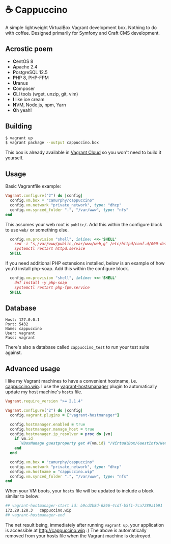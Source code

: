 ☕ Cappuccino
=============
A simple lightweight VirtualBox Vagrant development box. Nothing to do with coffee. Designed primarily for Symfony and Craft CMS development.

Acrostic poem
-------------
* **C**entOS 8
* **A**pache 2.4
* **P**ostgreSQL 12.5
* **P**HP 8, PHP-FPM
* **U**ranus
* **C**omposer
* **C**LI tools (wget, unzip, git, vim)
* **I** like ice cream
* **N**VM, Node.js, npm, Yarn
* **O**h yeah!

Building
--------
```bash
$ vagrant up
$ vagrant package --output cappuccino.box
```
This box is already available in [Vagrant Cloud](https://app.vagrantup.com/camurphy/boxes/cappuccino) so you won't need to build it yourself.

Usage
-----
Basic Vagrantfile example:
```ruby
Vagrant.configure("2") do |config|
  config.vm.box = "camurphy/cappuccino"
  config.vm.network "private_network", type: "dhcp"
  config.vm.synced_folder ".", "/var/www", type: "nfs"
end
```

This assumes your web root is `public/`. Add this within the configure block to use `web/` or something else.
```ruby
  config.vm.provision "shell", inline: <<-'SHELL'
    sed -i "s,/var/www/public,/var/www/web,g" /etc/httpd/conf.d/000-default.conf
    systemctl restart httpd.service
  SHELL
```

If you need additional PHP extensions installed, below is an example of how you'd install php-soap. Add this within the
configure block.
```ruby
  config.vm.provision "shell", inline: <<-'SHELL'
    dnf install -y php-soap
    systemctl restart php-fpm.service
  SHELL
```

Database
--------
```
Host: 127.0.0.1
Port: 5432
Name: cappuccino
User: vagrant
Pass: vagrant
```
There's also a database called `cappuccino_test` to run your test suite against.

Advanced usage
--------------
I like my Vagrant machines to have a convenient hostname, i.e. [cappuccino.wip](http://cappuccino.wip). I use the
[vagrant-hostsmanager](https://github.com/devopsgroup-io/vagrant-hostmanager) plugin to automatically update my host
machine's `hosts` file.
```ruby
Vagrant.require_version ">= 2.1.4"

Vagrant.configure("2") do |config|
  config.vagrant.plugins = ["vagrant-hostmanager"]

  config.hostmanager.enabled = true
  config.hostmanager.manage_host = true
  config.hostmanager.ip_resolver = proc do |vm|
    if vm.id
      `VBoxManage guestproperty get #{vm.id} "/VirtualBox/GuestInfo/Net/1/V4/IP"`.split[1]
    end
  end

  config.vm.box = "camurphy/cappuccino"
  config.vm.network "private_network", type: "dhcp"
  config.vm.hostname = "cappuccino.wip"
  config.vm.synced_folder ".", "/var/www", type: "nfs"
end
```
When your VM boots, your `hosts` file will be updated to include a block similar to below:
```bash
## vagrant-hostmanager-start id: b9cd2b8d-6266-4cdf-b5f1-7ca7289a1b91
172.28.128.3   cappuccino.wip
## vagrant-hostmanager-end
```
The net result being, immediately after running `vagrant up`, your application is accessible at http://cappuccino.wip :)
The above is automatically removed from your hosts file when the Vagrant machine is destroyed.
